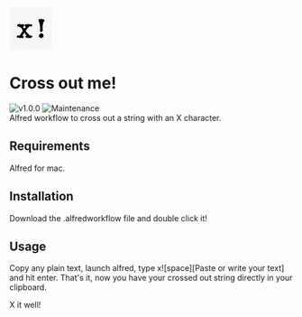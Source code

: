 <img src="./assets/icons/icon-x.png" width="75" alt="Workflow icon">

# Cross out me!
![v1.0.0](https://img.shields.io/badge/Version-v1.0.0-informational)
![Maintenance](https://img.shields.io/maintenance/yes/2023)  
Alfred workflow to cross out a string with an X character.

## Requirements
Alfred for mac.

## Installation
Download the .alfredworkflow file and double click it!

## Usage
Copy any plain text, launch alfred, type x![space][Paste or write your text] and hit enter. 
That's it, now you have your crossed out string directly in your clipboard.

X it well!
